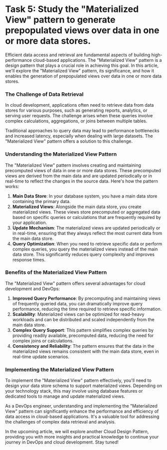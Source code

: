 # Task 5: Study the "Materialized View" pattern to generate prepopulated views over data in one or more data stores.

Efficient data access and retrieval are fundamental aspects of building high-performance cloud-based applications. The "Materialized View" pattern is a design pattern that plays a crucial role in achieving this goal. In this article, we'll explore the "Materialized View" pattern, its significance, and how it enables the generation of prepopulated views over data in one or more data stores.

### **The Challenge of Data Retrieval**

In cloud development, applications often need to retrieve data from data stores for various purposes, such as generating reports, analytics, or serving user requests. The challenge arises when these queries involve complex calculations, aggregations, or joins between multiple tables.

Traditional approaches to query data may lead to performance bottlenecks and increased latency, especially when dealing with large datasets. The "Materialized View" pattern offers a solution to this challenge.

### **Understanding the Materialized View Pattern**

The "Materialized View" pattern involves creating and maintaining precomputed views of data in one or more data stores. These precomputed views are derived from the main data and are updated periodically or in real-time to reflect the changes in the source data. Here's how the pattern works:

1. **Main Data Store**: In your database system, you have a main data store containing the primary data.
2. **Materialized Views**: Alongside the main data store, you create materialized views. These views store precomputed or aggregated data based on specific queries or calculations that are frequently required by your application.
3. **Update Mechanism**: The materialized views are updated periodically or in real-time, ensuring that they always reflect the most current data from the main data store.
4. **Query Optimization**: When you need to retrieve specific data or perform complex queries, you query the materialized views instead of the main data store. This significantly reduces query complexity and improves response times.

### **Benefits of the Materialized View Pattern**

The "Materialized View" pattern offers several advantages for cloud development and DevOps:

1. **Improved Query Performance**: By precomputing and maintaining views of frequently queried data, you can dramatically improve query performance, reducing the time required to retrieve specific information.
2. **Scalability**: Materialized views can be optimized for read-heavy workloads and can be distributed and scaled independently from the main data store.
3. **Complex Query Support**: This pattern simplifies complex queries by providing readily available, precomputed data, reducing the need for complex joins or calculations.
4. **Consistency and Reliability**: The pattern ensures that the data in the materialized views remains consistent with the main data store, even in real-time update scenarios.

### **Implementing the Materialized View Pattern**

To implement the "Materialized View" pattern effectively, you'll need to design your data store schema to support materialized views. Depending on your technology stack, this may involve using database features or dedicated tools to manage and update materialized views.

As a DevOps engineer, understanding and implementing the "Materialized View" pattern can significantly enhance the performance and efficiency of data access in cloud-based applications. It's a valuable tool for addressing the challenges of complex data retrieval and analysis.

In the upcoming article, we will explore another Cloud Design Pattern, providing you with more insights and practical knowledge to continue your journey in DevOps and cloud development. Stay tuned!